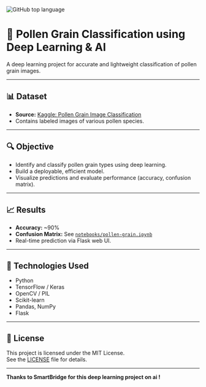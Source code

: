 ![GitHub top language](https://img.shields.io/github/languages/top/OWNER/REPO)

# 🌾 Pollen Grain Classification using Deep Learning & AI

A deep learning project for accurate and lightweight classification of pollen grain images.

---

## 📊 Dataset

- **Source:** [Kaggle: Pollen Grain Image Classification](https://www.kaggle.com/datasets/andrewmvd/pollen-grain-image-classification)
- Contains labeled images of various pollen species.

---

## 🔍 Objective

- Identify and classify pollen grain types using deep learning.
- Build a deployable, efficient model.
- Visualize predictions and evaluate performance (accuracy, confusion matrix).

---

## 📈 Results

- **Accuracy:** ~90%
- **Confusion Matrix:** See [`notebooks/pollen-grain.ipynb`](notebooks/pollen-grain.ipynb)
- Real-time prediction via Flask web UI.

---

## 🧪 Technologies Used

- Python
- TensorFlow / Keras
- OpenCV / PIL
- Scikit-learn
- Pandas, NumPy
- Flask

---

## 📜 License

This project is licensed under the MIT License.  
See the [LICENSE](LICENSE) file for details.

---

**Thanks to SmartBridge for this deep learning project on ai !**



